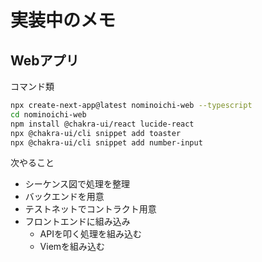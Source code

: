# 実装中のメモ

## Webアプリ

コマンド類

```bash
npx create-next-app@latest nominoichi-web --typescript
cd nominoichi-web
npm install @chakra-ui/react lucide-react
npx @chakra-ui/cli snippet add toaster
npx @chakra-ui/cli snippet add number-input
```

次やること

* シーケンス図で処理を整理
* バックエンドを用意
* テストネットでコントラクト用意
* フロントエンドに組み込み
  * APIを叩く処理を組み込む
  * Viemを組み込む
